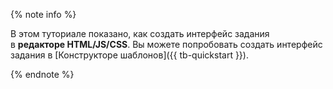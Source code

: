 
{% note info %}

В этом туториале показано, как создать интерфейс задания в **редакторе HTML/JS/CSS**. Вы можете попробовать создать интерфейс задания в [Конструкторе шаблонов]({{ tb-quickstart }}).

{% endnote %}
